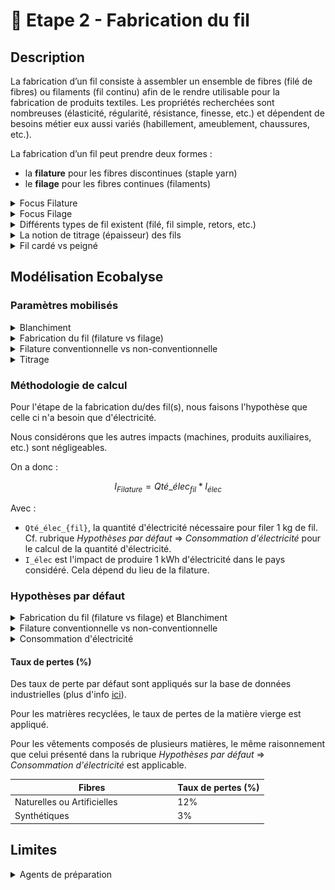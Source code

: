 # 🧶 Etape 2 - Fabrication du fil

## Description

La fabrication d’un fil consiste à assembler un ensemble de fibres (filé de fibres) ou filaments (fil continu) afin de le rendre utilisable pour la fabrication de produits textiles. Les propriétés recherchées sont nombreuses (élasticité, régularité, résistance, finesse, etc.) et dépendent de besoins métier eux aussi variés (habillement, ameublement, chaussures, etc.).

La fabrication d’un fil peut prendre deux formes :&#x20;

* la **filature** pour les fibres discontinues (staple yarn)
* le **filage** pour les fibres continues (filaments)

<details>

<summary>Focus Filature</summary>

La filature concerne la fabrication d'un fil constitué de fibres discontinues. Les fibres naturelles ou artificielles sont majoritairement des fibres discontinues.&#x20;

Le fil résultant de l’assemblage de fibres discontinues est un filé (spun yarn).

Les fibres discontinues sont de différentes **longueurs**, on distingue généralement :&#x20;

* les fibres courtes => longueur inférieure à 5cm (ex : coton),
* les fibres longues => longueur supérieure à 5cm (ex : laine).

De plus, la filature permet de fabriquer des fils plus ou moins **gros.** Plus un fil est fin, plus le fil nécessite des fibres de bonne qualité - donc longues -. La filature d'un fil fin nécessite généralement une étape supplémentaire dans la préparation du fil : le peignage.

En **synthèse**, les procédés de filature peuvent être appréhendés comme suit :&#x20;

![](<../../.gitbook/assets/Filature 2.png>)



Cinq principales **étapes** sont nécessaires pour la filature :&#x20;

1. Epurer et nettoyer les fibres afin d’enlever le maximum d’impuretés
2. Démêler les fibres et les isoler afin de les disposer sous la forme d’un ruban continu (tout en poursuivant l’épuration des éléments non souhaités)
3. Paralléliser les fibres constituant ce ruban et parfaire l’opération en éliminant complètement les poussières/duvets/débris/fibres très courtes
4. Régulariser et affiner progressivement le ruban de fibres parallélisées afin d’obtenir la grosseur et la régularité requise
5. Tordre sur elle-même cette mèche afin de donner la cohésion et solidité nécessaire au fil obtenu; puis l’enrouler sur un support&#x20;
6. Fabriquer le fil (filature)\
   Deux techniques existent : \
   \- Conventionnelle = filature à anneaux (ring spun)\
   \- Non conventionnelle = filature à bouts libérées (open-end)\
   Productivité : 5x à 10x plus élevée (ne permet cependant pas de fabriquer des fils aussi fins que la filature à anneaux (la limite étant autour de 50 Nm). \
   En moyenne, la filature conventionnelle permet de fabriquer des fils constitués de 50 fibres tandis que celle non conventionnelle nécessite à minima 80 fibres.&#x20;

</details>

<details>

<summary>Focus Filage</summary>

Le filage concerne la fabrication d'un fil constitué de filaments (fibres continues). Les fibres synthétiques sont des fibres continues.&#x20;

Un filament se caractérise par une très grande longueur. Le fil résultant du filage s’appelle un fil monofilamentaire ou multifilamentaire (si le fil est constitué de plusieurs filaments).

Les filaments peuvent aussi être découpés afin de devenir des fibres discontinues (par craquage ou convertissage) permettant de mélanger des fibres de nature différente.&#x20;

Plusieurs étapes sont nécessaires pour filer des filaments :&#x20;

1. Extrusion de la matière afin de former des filaments via le passage de la matière dans les orifices de la filière
2. Etirage des filaments pour former des fibres continues&#x20;
3. Filage des filaments afin d’obtenir un fil (3 options possibles)\
   \- à sec : les polymères en solution passent une filière qui se situe dans un courant d’air chaud qui solidifie les filaments\
   \- par voie humide : les polymères en solution sont immergés dans un bain coagulant qui solidifie les filaments\
   \- par fusion : les polymères fondus passent dans une filière qui se situe dans un courant d’air froid qui solidifie les filaments

A la sortie de la filière les multi-filaments obtenus sont soit étirés entre plusieurs rouleaux pour former des fils continus soit coupés en fibres discontinues.

</details>

<details>

<summary>Différents types de fil existent (filé, fil simple, retors, etc.)</summary>

Les principaux types de fil sont les suivants :&#x20;

* filé (de fibres) ou multifilament : fil composé de plusieurs filaments (fibres continues) avec ou sans torsion
* fil simple : fil sans torsion (thread yarn)
* fil retors : fil composé de plusieurs fils simples avec torsion (plied yarn)
* fil cablé (cabled yarn) : fil composé de plusieurs fils, dont au moins un retors
* fil assemblé : fil sans torsion composé de plusieurs fils simple/retors/câblé&#x20;
* fil fantaisie : fil avec un esthétisme différent
* fil guipé : fil composé d’un fil d’âme sur lequel on vient enrouler un autre fil afin de le recouvrir&#x20;

</details>

<details>

<summary>La notion de titrage (épaisseur) des fils</summary>

Le titrage indique la grosseur d’un fil textile. L'industrie textile se sert de fils de différentes grosseurs. Le titrage (ou titre) est un système qui identifie la finesse des fils. Il est représenté par le rapport entre le poids et la longueur de ce fil.

Il existe deux systèmes permettant d’exprimer le titrage : \
\- le système direct : plus le fil est fin, plus le numéro est petit (ex : Dtex)\
\- le système indirect : plus le fil est fin, plus le numéro est élevé (ex : Nm)

Ecobalyse permet de préciser le titrage selon les deux systèmes via des unités de référence : le Numéro Metric (Nm) et le Décitex (Dtex).

La majorité des fils utilisés dans l'industrie varient entre une épaisseur minimale (Nm 200) et maximale (Nm 9).

Une valeur par défaut est appliquée selon le type de vêtement (t-shirt, robe, etc.).&#x20;

L'utilisateur a la possibilité de préciser cette valeur par défaut.

Cf. l'onglet [Explorer](https://ecobalyse.beta.gouv.fr/#/explore/textile/products) pour les valeurs par défaut.

</details>

<details>

<summary>Fil cardé vs peigné</summary>

La filature peut être cardée ("carded") ou peignée ("worsted/combed") selon la longueur des fibres souhaitée dans le fil. Dans le second cas, une étape additionnel (peignage) est mise en place pour éliminer les fibres les plus courtes, optimiser leurs alignement et éliminer les impuretés.&#x20;

Les fibres courtes et longues peuvent être peignées. Cependant, le titrage du fil impact aussi le choix d'ajouter une étape de peignage. Plus le fil est fin, plus la préparation des fibres est poussée, plus l'étape de peignage est nécessaire.

Ecobalyse ne permet pas de préciser ce paramètre car il n'est pas discriminant dans une logique d'impact environnemental produit. De plus, les marques ne maîtrisent généralement pas ce paramètre.

_Illustration de l'impact du peignage dans le cadre de la filature d'un fil :_&#x20;

![](<../../.gitbook/assets/image (1) (1) (1) (1) (1) (1) (1) (1) (1) (1) (1) (1) (1) (1) (1) (1) (1).png>)

</details>

## Modélisation Ecobalyse

### Paramètres mobilisés

<details>

<summary>Blanchiment</summary>

Un procédé de blanchiment est appliqué par défaut selon la nature des fibres constituant le fil.

</details>

<details>

<summary>Fabrication du fil (filature vs filage)</summary>

Un fil peut être fabriqué selon deux procédés : la filature ou le filage.&#x20;

</details>

<details>

<summary>Filature conventionnelle vs non-conventionnelle</summary>

Les deux principales techniques de filature sont disponibles dans l'outil :&#x20;

* ring / à anneaux (filature conventionnelle)
* open-end / à bouts libérés (filature non conventionnelle)&#x20;

La technique non-conventionnelle (open-end) est plus efficace mais est plus contraignante (l'ensemble des propriétés permises par la filature conventionnelle ne le sont pas par la filature non-conventionnelle tandis que les fils fins ne peuvent pas être fabriqués par la technique non-conventionnelle).&#x20;

</details>

<details>

<summary>Titrage </summary>

Le titrage du fil est mobilisé à double titre :&#x20;

* lors de l'étape **Tissage** : permet de calculer la densité de fils du tissu et donc la consommation d'électricité (kWh) de l'étape (plus d'info [ici](https://fabrique-numerique.gitbook.io/ecobalyse/textile/etapes-du-cycle-de-vie/tricotage-tissage#parametres-mobilises)),
* lors de l'étape de **Fabrication du fil**  :  la consommation d'électricité moyenne de la filature/filage d'un kg de fil dépend directement de son titrage (plus le fil est fin, plus la quantité de matière à transformer est élevée pour produire la quantité de fil désirée).&#x20;

</details>

### Méthodologie de calcul

Pour l'étape de la fabrication du/des fil(s), nous faisons l'hypothèse que celle ci n'a besoin que d'électricité.&#x20;

Nous considérons que les autres impacts (machines, produits auxiliaires, etc.) sont négligeables.

On a donc :

$$
I_{Filature} = Qté\_élec_{fil} * I_{élec}
$$

Avec :&#x20;

* `Qté_élec_{fil}`, la quantité d'électricité nécessaire pour filer 1 kg de fil. \
  Cf. rubrique _Hypothèses par défaut_ => _Consommation d'électricité_ pour le calcul de la quantité d'électricité. &#x20;
* `I_élec` est l'impact de produire 1 kWh d'électricité dans le pays considéré. Cela dépend du lieu de la filature.

### Hypothèses par défaut

<details>

<summary>Fabrication du fil (filature vs filage) et Blanchiment</summary>

La **filature** est utilisée par défaut pour les fils composés fibres naturelles ou artificielles.

Le **filage** est utilisé par défaut pour les fils composés de filaments (matières synthétiques).

:warning: Ecobalyse ne permet pas de modéliser des fils multi-fibres (ex : fil composé à 50% de coton et 50% de polyester). Si un vêtement est composé de plusieurs matières, Ecobalyse considère que différents fils sont assemblés lors de la fabrication de l'étoffe.

Une étape de **Blanchiment** est appliquée par défaut pour les procédés de filature (fibres naturelles et artificielles). &#x20;

</details>

<details>

<summary>Filature conventionnelle vs non-conventionnelle</summary>

Par défaut, les fibres naturelles et artificielles sont fabriquées en filature conventionnelle (ring).&#x20;

L'utilisateur a la possibilité de modifier ce paramètre et de sélectionner la technique de filature open-end (non-conventionnelle).&#x20;

</details>

<details>

<summary>Consommation d'électricité</summary>

La consommation d'électricité de la fabrication d'un fil, exprimée en kWh / kg, dépend directement des paramètres susmentionnés  :&#x20;

* du procédé utilisé (filage vs filature),
* de la technologie de filature utilisée (conventionnelle vs non-conventionnelle),
* du titrage du fil\
  (plus le fil est épais, plus la quantité de fil à produire est faible pour un poids donné).&#x20;

**Etape 1 = valeurs par défaut  (kWh / kg de fil)**&#x20;

![](<../../.gitbook/assets/image (3) (4) (1).png>)

Ces valeurs par défaut se basent sur des données industrielles (plus d'info [ici](https://docs.google.com/presentation/d/1NKjkK9IiWRp7aMC\_lmG6cju2XWMgExHR5t-\_GTsq\_jY/edit?usp=sharing)).&#x20;



**Etape 2 = prise en compte du titrage du fil**

Une corrélation linéraire est appliquée par défaut entre le titrage du fil (Nm) et la consommation d'électricité (kWh).\
Par défaut, Ecobalyse considère un fil moyen dont le titrage est de 50nm / 200 Dtex.&#x20;

_Illustration de la corrélation linéaire entre la conso. élec. et le titrage du fil :_ \
![](<../../.gitbook/assets/image (3) (4).png>)



Dès lors, la consommation d'électricité nécessaire pour fabriquer un fil s'exprime ainsi :&#x20;

$$kWh(Procédé) =Titrage(Nm) / 50 * Constante(Procédé)*MasseSortante(kg)$$

Avec : \
\- kWh(Procédé) = consommation d'électricité du procédé de fabrication du fil,\
\- Procédé = procédé de fabrication du fil sélectionné\
(3 options : filature conventionnelle, filature non conventionnelle, filage),\
\- Constante(Procédé) = constante par défaut du procédé sélectionné (exprimée en kWh/kg) présentée lors de l'_Etape 1_ .



:bulb: **Focus : vêtements composés de plusieurs matières**  &#x20;

Ecobalyse considère que le mix de matières intervient lors de l'étape de fabrication de l'étoffe (tissage ou tricotage) via l'utilisation de fils spécifiques.\
Dans le cas où le vêtement est composé de fibres de différentes natures (ex : synthétiques et naturelles), des fils de différentes natures sont donc fabriqués. Dès lors, la consommation d'électricité de l'étape _Fabrication du fil_ est égale à la somme des impacts des différents procédés utilisés.

_Illustration pour un T-shirt composé à 50/50 de fils de polyester/coton :_&#x20;

![](<../../.gitbook/assets/image (2) (6).png>)

</details>

#### Taux de pertes (%)

Des taux de perte par défaut sont appliqués sur la base de données industrielles (plus d'info [ici](https://docs.google.com/presentation/d/1NKjkK9IiWRp7aMC\_lmG6cju2XWMgExHR5t-\_GTsq\_jY/edit?usp=sharing)).

Pour les matrières recyclées, le taux de pertes de la matière vierge est appliqué.&#x20;

Pour les vêtements composés de plusieurs matières, le même raisonnement que celui présenté dans la rubrique _Hypothèses par défaut_ => _Consommation d'électricité_ est applicable.

<table><thead><tr><th width="246.33333333333331">Fibres</th><th>Taux de pertes (%)</th></tr></thead><tbody><tr><td>Naturelles ou Artificielles</td><td>12%</td></tr><tr><td>Synthétiques</td><td>3%</td></tr></tbody></table>

## Limites

<details>

<summary>Agents de préparation </summary>

Différents agents de préparation (ex : lubrifiants) sont appliqués sur les fibres tout au long des étapes de la fabrication d'un fil afin d'optimiser les étapes. L'inventaire de ces flux de substances chimiques ainsi que leurs caractérisation est aujourd'hui difficile à évaluer.&#x20;

&#x20;

**Illustration de paramètres modélisables :**&#x20;

![](<../../.gitbook/assets/image (12) (2).png>)

</details>

